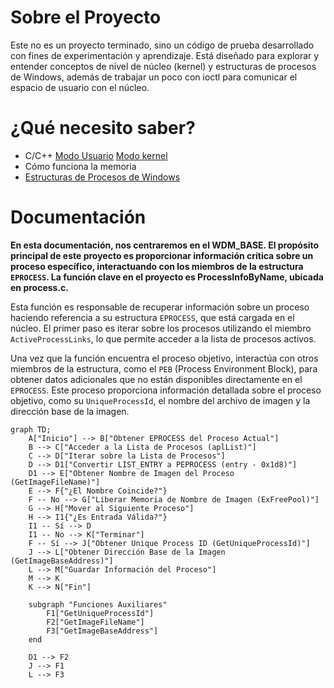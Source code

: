 # Sobre el Proyecto

Este no es un proyecto terminado, sino un código de prueba desarrollado con fines de experimentación y aprendizaje. Está diseñado para explorar y entender conceptos de nivel de núcleo (kernel) y estructuras de procesos de Windows, además de trabajar un poco con ioctl para comunicar el espacio de usuario con el núcleo.

# ¿Qué necesito saber?

- C/C++ [Modo Usuario](https://learn.microsoft.com/en-us/cpp/?view=msvc-170) [Modo kernel](https://learn.microsoft.com/en-us/windows-hardware/drivers/)
- Cómo funciona la memoria
- [Estructuras de Procesos de Windows](https://www.vergiliusproject.com/)

# Documentación

**En esta documentación, nos centraremos en el **WDM_BASE**. El propósito principal de este proyecto es proporcionar información crítica sobre un proceso específico, interactuando con los miembros de la estructura `EPROCESS`. La función clave en el proyecto es **ProcessInfoByName**, ubicada en **process.c**.**

Esta función es responsable de recuperar información sobre un proceso haciendo referencia a su estructura `EPROCESS`, que está cargada en el núcleo. El primer paso es iterar sobre los procesos utilizando el miembro `ActiveProcessLinks`, lo que permite acceder a la lista de procesos activos.

Una vez que la función encuentra el proceso objetivo, interactúa con otros miembros de la estructura, como el `PEB` (Process Environment Block), para obtener datos adicionales que no están disponibles directamente en el `EPROCESS`. Este proceso proporciona información detallada sobre el proceso objetivo, como su `UniqueProcessId`, el nombre del archivo de imagen y la dirección base de la imagen.

```mermaid
graph TD;
    A["Inicio"] --> B["Obtener EPROCESS del Proceso Actual"]
    B --> C["Acceder a la Lista de Procesos (aplList)"]
    C --> D["Iterar sobre la Lista de Procesos"]
    D --> D1["Convertir LIST_ENTRY a PEPROCESS (entry - 0x1d8)"]
    D1 --> E["Obtener Nombre de Imagen del Proceso (GetImageFileName)"]
    E --> F{"¿El Nombre Coincide?"}
    F -- No --> G["Liberar Memoria de Nombre de Imagen (ExFreePool)"]
    G --> H["Mover al Siguiente Proceso"]
    H --> I1{"¿Es Entrada Válida?"}
    I1 -- Sí --> D
    I1 -- No --> K["Terminar"]
    F -- Sí --> J["Obtener Unique Process ID (GetUniqueProcessId)"]
    J --> L["Obtener Dirección Base de la Imagen (GetImageBaseAddress)"]
    L --> M["Guardar Información del Proceso"]
    M --> K
    K --> N["Fin"]

    subgraph "Funciones Auxiliares"
        F1["GetUniqueProcessId"]
        F2["GetImageFileName"]
        F3["GetImageBaseAddress"]
    end

    D1 --> F2
    J --> F1
    L --> F3

